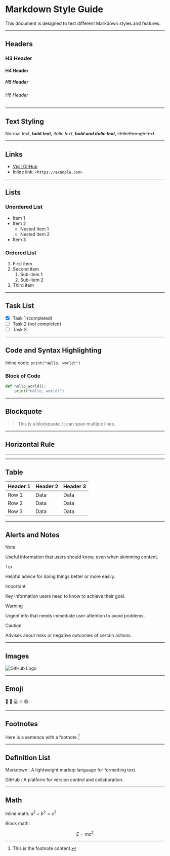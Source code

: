 # Markdown Style Guide

This document is designed to test different Markdown styles and features.

---

## Headers

### H3 Header
#### H4 Header
##### H5 Header
###### H6 Header

---

## Text Styling

Normal text, **bold text**, *italic text*, ***bold and italic text***, ~~strikethrough text~~.

---

## Links

- [Visit GitHub](https://github.com)
- Inline link: `<https://example.com>`

---

## Lists

### Unordered List
- Item 1
- Item 2
  - Nested Item 1
  - Nested Item 2
- Item 3

### Ordered List
1. First item
2. Second item
   1. Sub-item 1
   2. Sub-item 2
3. Third item

---

## Task List

- [x] Task 1 (completed)
- [ ] Task 2 (not completed)
- [ ] Task 3

---

## Code and Syntax Highlighting

Inline code: `print("Hello, world!")`

### Block of Code

```python
def hello_world():
    print("Hello, world!")
```

---

## Blockquote

> This is a blockquote.
> It can span multiple lines.

---

## Horizontal Rule

---

---

## Table

| Header 1 | Header 2 | Header 3 |
|----------|----------|----------|
| Row 1    | Data     | Data     |
| Row 2    | Data     | Data     |
| Row 3    | Data     | Data     |

---

## Alerts and Notes

> [!NOTE]
> Useful information that users should know, even when skimming content.

> [!TIP]
> Helpful advice for doing things better or more easily.

> [!IMPORTANT]
> Key information users need to know to achieve their goal.

> [!WARNING]
> Urgent info that needs immediate user attention to avoid problems.

> [!CAUTION]
> Advises about risks or negative outcomes of certain actions.

---

## Images

![GitHub Logo](https://github.githubassets.com/images/modules/logos_page/GitHub-Mark.png)

---

## Emoji

🎉 🚀 💻 🔥 😄

---

## Footnotes

Here is a sentence with a footnote.[^1]

[^1]: This is the footnote content.

---

## Definition List

Markdown
: A lightweight markup language for formatting text.

GitHub
: A platform for version control and collaboration.

---

## Math

Inline math: $a^2 + b^2 = c^2$

Block math:

```math
E = mc^2
```

